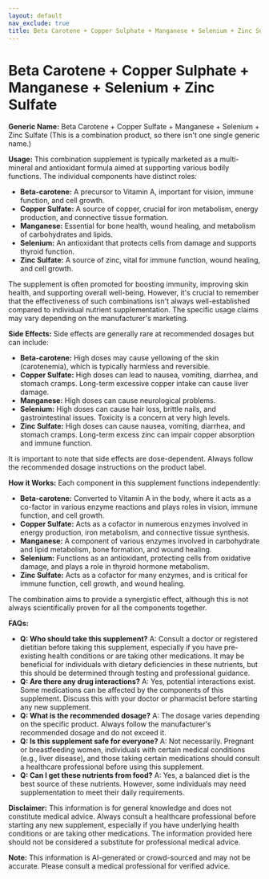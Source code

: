 ```yaml
---
layout: default
nav_exclude: true
title: Beta Carotene + Copper Sulphate + Manganese + Selenium + Zinc Sulfate
---
```


# Beta Carotene + Copper Sulphate + Manganese + Selenium + Zinc Sulfate

**Generic Name:** Beta Carotene + Copper Sulfate + Manganese + Selenium + Zinc Sulfate (This is a combination product, so there isn't one single generic name.)

**Usage:**  This combination supplement is typically marketed as a multi-mineral and antioxidant formula aimed at supporting various bodily functions. The individual components have distinct roles:

* **Beta-carotene:** A precursor to Vitamin A, important for vision, immune function, and cell growth.
* **Copper Sulfate:**  A source of copper, crucial for iron metabolism, energy production, and connective tissue formation.
* **Manganese:**  Essential for bone health, wound healing, and metabolism of carbohydrates and lipids.
* **Selenium:** An antioxidant that protects cells from damage and supports thyroid function.
* **Zinc Sulfate:** A source of zinc, vital for immune function, wound healing, and cell growth.

The supplement is often promoted for boosting immunity, improving skin health, and supporting overall well-being.  However, it's crucial to remember that the effectiveness of such combinations isn't always well-established compared to individual nutrient supplementation.  The specific usage claims may vary depending on the manufacturer's marketing.

**Side Effects:** Side effects are generally rare at recommended dosages but can include:

* **Beta-carotene:**  High doses may cause yellowing of the skin (carotenemia), which is typically harmless and reversible.
* **Copper Sulfate:**  High doses can lead to nausea, vomiting, diarrhea, and stomach cramps.  Long-term excessive copper intake can cause liver damage.
* **Manganese:**  High doses can cause neurological problems.
* **Selenium:**  High doses can cause hair loss, brittle nails, and gastrointestinal issues.  Toxicity is a concern at very high levels.
* **Zinc Sulfate:**  High doses can cause nausea, vomiting, diarrhea, and stomach cramps.  Long-term excess zinc can impair copper absorption and immune function.

It is important to note that side effects are dose-dependent.  Always follow the recommended dosage instructions on the product label.

**How it Works:** Each component in this supplement functions independently:

* **Beta-carotene:** Converted to Vitamin A in the body, where it acts as a co-factor in various enzyme reactions and plays roles in vision, immune function, and cell growth.
* **Copper Sulfate:**  Acts as a cofactor in numerous enzymes involved in energy production, iron metabolism, and connective tissue synthesis.
* **Manganese:**  A component of various enzymes involved in carbohydrate and lipid metabolism, bone formation, and wound healing.
* **Selenium:**  Functions as an antioxidant, protecting cells from oxidative damage, and plays a role in thyroid hormone metabolism.
* **Zinc Sulfate:**  Acts as a cofactor for many enzymes, and is critical for immune function, cell growth, and wound healing.

The combination aims to provide a synergistic effect, although this is not always scientifically proven for all the components together.

**FAQs:**

* **Q: Who should take this supplement?** A: Consult a doctor or registered dietitian before taking this supplement, especially if you have pre-existing health conditions or are taking other medications.  It may be beneficial for individuals with dietary deficiencies in these nutrients, but this should be determined through testing and professional guidance.
* **Q: Are there any drug interactions?** A: Yes, potential interactions exist.  Some medications can be affected by the components of this supplement.  Discuss this with your doctor or pharmacist before starting any new supplement.
* **Q: What is the recommended dosage?** A: The dosage varies depending on the specific product.  Always follow the manufacturer's recommended dosage and do not exceed it.
* **Q: Is this supplement safe for everyone?** A:  Not necessarily.  Pregnant or breastfeeding women, individuals with certain medical conditions (e.g., liver disease), and those taking certain medications should consult a healthcare professional before using this supplement.
* **Q: Can I get these nutrients from food?** A: Yes, a balanced diet is the best source of these nutrients.  However, some individuals may need supplementation to meet their daily requirements.

**Disclaimer:** This information is for general knowledge and does not constitute medical advice. Always consult a healthcare professional before starting any new supplement, especially if you have underlying health conditions or are taking other medications.  The information provided here should not be considered a substitute for professional medical advice.


**Note:** This information is AI-generated or crowd-sourced and may not be accurate. Please consult a medical professional for verified advice.